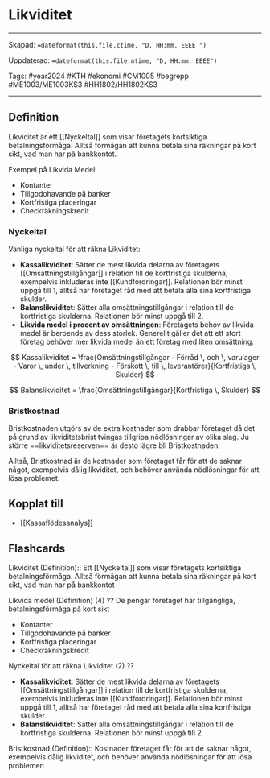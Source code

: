 # Likviditet

---

Skapad: `=dateformat(this.file.ctime, "D, HH:mm, EEEE ")`

Uppdaterad: `=dateformat(this.file.mtime, "D, HH:mm, EEEE")`

Tags: #year2024 #KTH #ekonomi #CM1005 #begrepp #ME1003/ME1003KS3 #HH1802/HH1802KS3

---

## Definition

Likviditet är ett [[Nyckeltal]] som visar företagets kortsiktiga betalningsförmåga. Alltså förmågan att kunna betala sina räkningar på kort sikt, vad man har på bankkontot.

Exempel på Likvida Medel:

- Kontanter
- Tillgodohavande på banker
- Kortfristiga placeringar
- Checkräkningskredit

### Nyckeltal

Vanliga nyckeltal för att räkna Likviditet:

- **Kassalikviditet**: Sätter de mest likvida delarna av företagets [[Omsättningstillgångar]] i relation till de kortfristiga skulderna, exempelvis inkluderas inte [[Kundfordringar]]. Relationen bör minst uppgå till 1, alltså har företaget råd med att betala alla sina kortfristiga skulder.
- **Balanslikviditet**: Sätter alla omsättningstillgångar i relation till de kortfristiga skulderna. Relationen bör minst uppgå till 2.
- **Likvida medel i procent av omsättningen**: Företagets behov av likvida medel är beroende av dess storlek. Generellt gäller det att ett stort företag behöver mer likvida medel än ett företag med liten omsättning.

$$
Kassalikviditet = \frac{Omsättningstillgångar - Förråd \, och \, varulager - Varor \, under \, tillverkning - Förskott \, till \, leverantörer}{Kortfristiga \, Skulder}
$$

$$
Balanslikviditet = \frac{Omsättningstillgångar}{Kortfristiga \, Skulder}
$$

### Bristkostnad

Bristkostnaden utgörs av de extra kostnader som drabbar företaget då det på grund av likviditetsbrist tvingas tillgripa nödlösningar av olika slag. Ju större ==likviditetsreserven== är desto lägre bli Bristkostnaden.

Alltså, Bristkostnad är de kostnader som företaget får för att de saknar något, exempelvis dålig likviditet, och behöver använda nödlösningar för att lösa problemet.

## Kopplat till

- [[Kassaflödesanalys]]

## Flashcards

Likviditet (Definition):: Ett [[Nyckeltal]] som visar företagets kortsiktiga betalningsförmåga. Alltså förmågan att kunna betala sina räkningar på kort sikt, vad man har på bankkontot
<!--SR:!2024-05-12,20,277!2024-05-08,16,297-->

Likvida medel (Definition) (4)
??
De pengar företaget har tillgängliga, betalningsförmåga på kort sikt
- Kontanter
- Tillgodohavande på banker
- Kortfristiga placeringar
- Checkräkningskredit
<!--SR:!2024-05-25,81,300!2024-05-22,30,321-->

Nyckeltal för att räkna Likviditet (2)
??
- **Kassalikviditet**: Sätter de mest likvida delarna av företagets [[Omsättningstillgångar]] i relation till de kortfristiga skulderna, exempelvis inkluderas inte [[Kundfordringar]]. Relationen bör minst uppgå till 1, alltså har företaget råd med att betala alla sina kortfristiga skulder.
- **Balanslikviditet**: Sätter alla omsättningstillgångar i relation till de kortfristiga skulderna. Relationen bör minst uppgå till 2.
<!--SR:!2024-05-14,22,257!2024-05-20,28,277-->

Bristkostnad (Definition):: Kostnader företaget får för att de saknar något, exempelvis dålig likviditet, och behöver använda nödlösningar för att lösa problemen
<!--SR:!2024-05-05,7,261!2024-05-09,12,281-->
